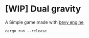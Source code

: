 # [WIP] Dual gravity

A Simple game made with [bevy engine](https://bevyengine.org)

```
cargo run --release
```

